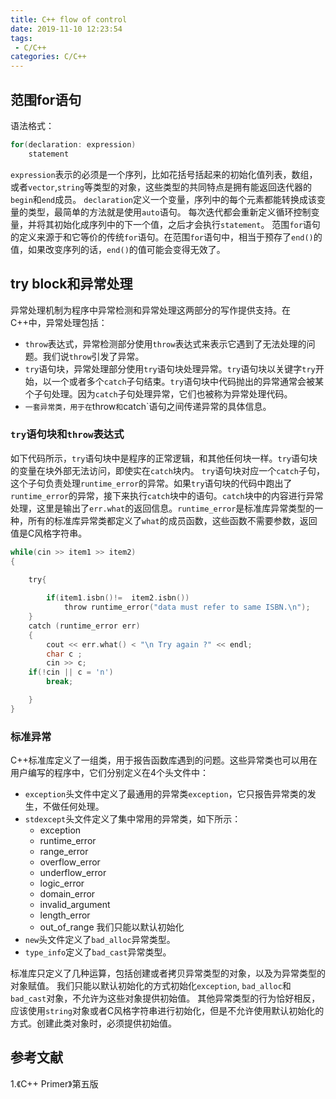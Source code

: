 ```yaml
---
title: C++ flow of control
date: 2019-11-10 12:23:54
tags:
 - C/C++
categories: C/C++
---
```


## 范围for语句 
语法格式：
``` c
for(declaration: expression)
    statement
```

`expression`表示的必须是一个序列，比如花括号括起来的初始化值列表，数组，或者`vector`,`string`等类型的对象，这些类型的共同特点是拥有能返回迭代器的`begin`和`end`成员。
`declaration`定义一个变量，序列中的每个元素都能转换成该变量的类型，最简单的方法就是使用`auto`语句。
每次迭代都会重新定义循环控制变量，并将其初始化成序列中的下一个值，之后才会执行`statement`。
范围`for`语句的定义来源于和它等价的传统`for`语句。在范围`for`语句中，相当于预存了`end()`的值，如果改变序列的话，`end()`的值可能会变得无效了。

## try block和异常处理
异常处理机制为程序中异常检测和异常处理这两部分的写作提供支持。在C++中，异常处理包括：
- `throw`表达式，异常检测部分使用`throw`表达式来表示它遇到了无法处理的问题。我们说`throw`引发了异常。
- `try`语句块，异常处理部分使用`try`语句块处理异常。`try`语句块以关键字`try`开始，以一个或者多个`catch`子句结束。`try`语句块中代码抛出的异常通常会被某个子句处理。因为`catch`子句处理异常，它们也被称为异常处理代码。
- `一套异常类，用于在`throw`和`catch`语句之间传递异常的具体信息。

### `try`语句块和`throw`表达式 
如下代码所示，`try`语句块中是程序的正常逻辑，和其他任何块一样。`try`语句块的变量在块外部无法访问，即使实在`catch`块内。
`try`语句块对应一个`catch`子句，这个子句负责处理`runtime_error`的异常。如果`try`语句块的代码中跑出了`runtime_error`的异常，接下来执行`catch`块中的语句。`catch`块中的内容进行异常处理，这里是输出了`err.what`的返回信息。`runtime_error`是标准库异常类型的一种，所有的标准库异常类都定义了`what`的成员函数，这些函数不需要参数，返回值是C风格字符串。
``` c
while(cin >> item1 >> item2)
{

    try{
        
        if(item1.isbn()!=  item2.isbn())
            throw runtime_error("data must refer to same ISBN.\n");
    }
    catch (runtime_error err)
    {
        cout << err.what() < "\n Try again ?" << endl;
        char c ;
        cin >> c;
    if(!cin || c = 'n')
        break;

    }
}
```

### 标准异常
C++标准库定义了一组类，用于报告函数库遇到的问题。这些异常类也可以用在用户编写的程序中，它们分别定义在4个头文件中：
- `exception`头文件中定义了最通用的异常类`exception`，它只报告异常类的发生，不做任何处理。
- `stdexcept`头文件定义了集中常用的异常类，如下所示：
    - exception
    - runtime_error
    - range_error
    - overflow_error
    - underflow_error
    - logic_error
    - domain_error
    - invalid_argument
    - length_error
    - out_of_range
我们只能以默认初始化
- `new`头文件定义了`bad_alloc`异常类型。
- `type_info`定义了`bad_cast`异常类型。

标准库只定义了几种运算，包括创建或者拷贝异常类型的对象，以及为异常类型的对象赋值。
我们只能以默认初始化的方式初始化`exception`, `bad_alloc`和`bad_cast`对象，不允许为这些对象提供初始值。
其他异常类型的行为恰好相反，应该使用`string`对象或者C风格字符串进行初始化，但是不允许使用默认初始化的方式。创建此类对象时，必须提供初始值。

## 参考文献
1.《C++ Primer》第五版
